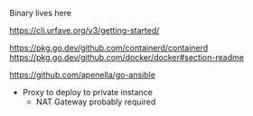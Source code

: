 Binary lives here

https://cli.urfave.org/v3/getting-started/


https://pkg.go.dev/github.com/containerd/containerd
https://pkg.go.dev/github.com/docker/docker#section-readme

https://github.com/apenella/go-ansible



- Proxy to deploy to private instance
  - NAT Gateway probably required
